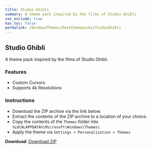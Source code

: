 ```yaml
---
title: Studio Ghibli
summary: A theme pack inspired by the films of Studio Ghibli
nav_exclude: true
has_toc: false
permalink: /WindowsThemes/Deskthemepacks/StudioGhibli
---
```


## Studio Ghibli

A theme pack inspired by the films of Studio Ghibli.

<div align="center">
    <!-- <img src="https://gitlab.com/the-back-room/deskthemepacks/sfw/studio-ghibli/-/raw/main/Extras/Preview.bmp" alt="Studio Ghibli Preview" style="max-width: 100%; height: auto;" /> -->
</div>

### Features

- Custom Cursors
- Supports 4k Resolutions

### Instructions

- Download the ZIP archive via the link below.
- Extract the contents of the ZIP archive to a location of your choice.
- Copy the contents of the `Themes` folder into `%LOCALAPPDATA%\Microsoft\Windows\Themes\`
- Apply the theme via `Settings > Personalization > Themes`

**Download**: [Download ZIP](https://gitlab.com/the-back-room/deskthemepacks/sfw/studio-ghibli/-/archive/main/studio-ghibli-main.zip)
